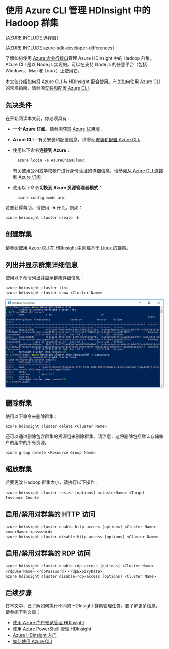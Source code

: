<properties
    pageTitle="使用 Azure CLI 管理 Hadoop 群集 | Azure"
    description="如何使用 Azure CLI 管理 HDInsight 中的 Hadoop 群集"
    services="hdinsight"
    editor="cgronlun"
    manager="jhubbard"
    author="mumian"
    tags="azure-portal"
    documentationcenter="" />
<tags
    ms.assetid="4f26c79f-8540-44bd-a470-84722a9e4eca"
    ms.service="hdinsight"
    ms.workload="big-data"
    ms.tgt_pltfrm="na"
    ms.devlang="na"
    ms.topic="article"
    ms.date="11/15/2016"
    wacn.date="01/25/2017"
    ms.author="jgao" />

# 使用 Azure CLI 管理 HDInsight 中的 Hadoop 群集
[AZURE.INCLUDE [选择器](../../includes/hdinsight-portal-management-selector.md)]

[AZURE.INCLUDE [azure-sdk-developer-differences](../../includes/azure-sdk-developer-differences.md)]

了解如何使用 [Azure 命令行接口](/documentation/articles/xplat-cli-install/)管理 Azure HDInsight 中的 Hadoop 群集。Azure CLI 是以 Node.js 实现的。可以在支持 Node.js 的任意平台（包括 Windows、Mac 和 Linux）上使用它。

本文仅介绍如何将 Azure CLI 与 HDInsight 配合使用。有关如何使用 Azure CLI 的常规指南，请参阅[安装和配置 Azure CLI][azure-command-line-tools]。

## 先决条件
在开始阅读本文前，你必须具有：

* **一个 Azure 订阅**。请参阅[获取 Azure 试用版](/pricing/1rmb-trial/)。
* **Azure CLI** - 有关安装和配置信息，请参阅[安装和配置 Azure CLI](/documentation/articles/xplat-cli-install/)。
* 使用以下命令**连接到 Azure**：
  
        azure login -e AzureChinaCloud
  
    有关使用公司或学校帐户进行身份验证的详细信息，请参阅[从 Azure CLI 连接到 Azure 订阅](/documentation/articles/xplat-cli-connect/)。
* 使用以下命令**切换到 Azure 资源管理器模式**：
  
        azure config mode arm

若要获得帮助，请使用 **-h** 开关。例如：

    azure hdinsight cluster create -h

## 创建群集
请参阅[使用 Azure CLI 在 HDInsight 中创建基于 Linux 的群集](/documentation/articles/hdinsight-hadoop-create-linux-clusters-azure-cli/)。

## 列出并显示群集详细信息
使用以下命令列出并显示群集详细信息：

    azure hdinsight cluster list
    azure hdinsight cluster show <Cluster Name>

![HDI.CLIListCluster][image-cli-clusterlisting]

## <a name="delete-clusters"></a> 删除群集
使用以下命令来删除群集：

    azure hdinsight cluster delete <Cluster Name>

还可以通过删除包含群集的资源组来删除群集。请注意，这将删除包括默认存储帐户的组中的所有资源。

    azure group delete <Resource Group Name>

## <a name="scale-clusters"></a> 缩放群集
若要更改 Hadoop 群集大小，请执行以下操作：

    azure hdinsight cluster resize [options] <clusterName> <Target Instance Count>

## <a name="enabledisable-http-access-for-a-cluster"></a> 启用/禁用对群集的 HTTP 访问
    azure hdinsight cluster enable-http-access [options] <Cluster Name> <userName> <password>
    azure hdinsight cluster disable-http-access [options] <Cluster Name>

## 启用/禁用对群集的 RDP 访问
    azure hdinsight cluster enable-rdp-access [options] <Cluster Name> <rdpUserName> <rdpPassword> <rdpExpiryDate>
    azure hdinsight cluster disable-rdp-access [options] <Cluster Name>

## 后续步骤
在本文中，已了解如何执行不同的 HDInsight 群集管理任务。要了解更多信息，请参阅下列文章：

* [使用 Azure 门户预览管理 HDInsight][hdinsight-admin-portal]
* [使用 Azure PowerShell 管理 HDInsight][hdinsight-admin-powershell]
* [Azure HDInsight 入门][hdinsight-get-started]
* [如何使用 Azure CLI][azure-command-line-tools]

[azure-command-line-tools]: /documentation/articles/xplat-cli-install/
[azure-create-storageaccount]: /documentation/articles/storage-create-storage-account/
[azure-purchase-options]: /pricing/overview/
[azure-member-offers]: /pricing/member-offers/
[azure-trial]: /pricing/1rmb-trial/

[hdinsight-admin-portal]: /documentation/articles/hdinsight-administer-use-management-portal/
[hdinsight-admin-powershell]: /documentation/articles/hdinsight-administer-use-powershell/
[hdinsight-get-started]: /documentation/articles/hdinsight-hadoop-linux-tutorial-get-started/

[image-cli-account-download-import]: ./media/hdinsight-administer-use-command-line/HDI.CLIAccountDownloadImport.png
[image-cli-clustercreation]: ./media/hdinsight-administer-use-command-line/HDI.CLIClusterCreation.png
[image-cli-clustercreation-config]: ./media/hdinsight-administer-use-command-line/HDI.CLIClusterCreationConfig.png
[image-cli-clusterlisting]: ./media/hdinsight-administer-use-command-line/HDI.CLIListClusters.png "列出并显示群集"

<!---HONumber=Mooncake_0120_2017-->
<!--Update_Description: update from ASM to ARM-->